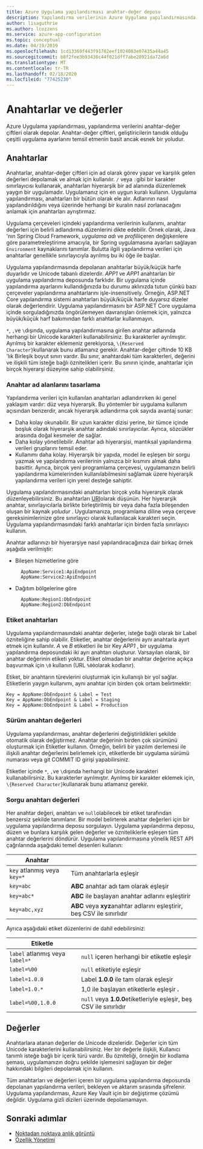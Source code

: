 ```yaml
---
title: Azure Uygulama yapılandırması anahtar-değer deposu
description: Yapılandırma verilerinin Azure Uygulama yapılandırmasında nasıl depolandığını gösteren bir genel bakış.
author: lisaguthrie
ms.author: lcozzens
ms.service: azure-app-configuration
ms.topic: conceptual
ms.date: 04/19/2019
ms.openlocfilehash: 1cd13369f443f91782eef1024003e07435a44a45
ms.sourcegitcommit: b8f2fee3b93436c44f021dff7abe28921da72a6d
ms.translationtype: MT
ms.contentlocale: tr-TR
ms.lasthandoff: 02/18/2020
ms.locfileid: "77425230"
---
```

# <a name="keys-and-values"></a>Anahtarlar ve değerler

Azure Uygulama yapılandırması, yapılandırma verilerini anahtar-değer çiftleri olarak depolar. Anahtar-değer çiftleri, geliştiricilerin tanıdık olduğu çeşitli uygulama ayarlarını temsil etmenin basit ancak esnek bir yoludur.

## <a name="keys"></a>Anahtarlar

Anahtarlar, anahtar-değer çiftleri için ad olarak görev yapar ve karşılık gelen değerleri depolamak ve almak için kullanılır. `/` veya `:`gibi bir karakter sınırlayıcısı kullanarak, anahtarları hiyerarşik bir ad alanında düzenlemek yaygın bir uygulamadır. Uygulamanız için en uygun kuralı kullanın. Uygulama yapılandırması, anahtarları bir bütün olarak ele alır. Adlarının nasıl yapılandırıldığını veya üzerinde herhangi bir kuralın nasıl zorlanacağını anlamak için anahtarları ayrıştırmaz.

Uygulama çerçeveleri içindeki yapılandırma verilerinin kullanımı, anahtar değerleri için belirli adlandırma düzenlerini dikte edebilir. Örnek olarak, Java 'nın Spring Cloud Framework, *uygulama adı* ve *profili*içeren değişkenlere göre parametreleştirime amacıyla, bir Spring uygulamasına ayarları sağlayan `Environment` kaynaklarını tanımlar. Bulutta ilgili yapılandırma verileri için anahtarlar genellikle sınırlayıcıyla ayrılmış bu iki öğe ile başlar.

Uygulama yapılandırmasında depolanan anahtarlar büyük/küçük harfe duyarlıdır ve Unicode tabanlı dizelerdir. *APP1* ve *APP1* anahtarları bir uygulama yapılandırma deposunda farklıdır. Bir uygulama içinde yapılandırma ayarlarını kullandığınızda bu durumu aklınızda tutun çünkü bazı çerçeveler yapılandırma anahtarlarını işle-insensitively. Örneğin, ASP.NET Core yapılandırma sistemi anahtarları büyük/küçük harfe duyarsız dizeler olarak değerlendirir. Uygulama yapılandırmasını bir ASP.NET Core uygulama içinde sorguladığınızda öngörülemeyen davranışları önlemek için, yalnızca büyük/küçük harf bakımından farklı anahtarlar kullanmayın.

`*`, `,`ve `\`dışında, uygulama yapılandırmasına girilen anahtar adlarında herhangi bir Unicode karakteri kullanabilirsiniz. Bu karakterler ayrılmıştır. Ayrılmış bir karakter eklemeniz gerekiyorsa, `\{Reserved Character}`kullanarak bunu atlamanız gerekir. Anahtar-değer çiftinde 10 KB 'lık Birleşik boyut sınırı vardır. Bu sınır, anahtardaki tüm karakterleri, değerini ve ilişkili tüm isteğe bağlı öznitelikleri içerir. Bu sınırın içinde, anahtarlar için birçok hiyerarşi düzeyine sahip olabilirsiniz.

### <a name="design-key-namespaces"></a>Anahtar ad alanlarını tasarlama

Yapılandırma verileri için kullanılan anahtarları adlandırırken iki genel yaklaşım vardır: düz veya hiyerarşik. Bu yöntemler bir uygulama kullanım açısından benzerdir, ancak hiyerarşik adlandırma çok sayıda avantaj sunar:

* Daha kolay okunabilir. Bir uzun karakter dizisi yerine, bir tümce içinde boşluk olarak hiyerarşik anahtar adındaki sınırlayıcılar. Ayrıca, sözcükler arasında doğal kesmeler de sağlar.
* Daha kolay yönetilebilir. Anahtar adı hiyerarşisi, mantıksal yapılandırma verileri gruplarını temsil eder.
* Kullanımı daha kolay. Hiyerarşik bir yapıda, model ile eşleşen bir sorgu yazmak ve yapılandırma verilerinin yalnızca bir kısmını almak daha basittir. Ayrıca, birçok yeni programlama çerçevesi, uygulamanızın belirli yapılandırma kümelerinden kullanılabilmesini sağlamak üzere hiyerarşik yapılandırma verileri için yerel desteğe sahiptir.

Uygulama yapılandırmasındaki anahtarları birçok yolla hiyerarşik olarak düzenleyebilirsiniz. Bu anahtarları [URI](https://en.wikipedia.org/wiki/Uniform_Resource_Identifier)olarak düşünün. Her hiyerarşik anahtar, sınırlayıcılarla birlikte birleştirilmiş bir veya daha fazla bileşenden oluşan bir kaynak *yoludur* . Uygulamanıza, programlama diline veya çerçeve gereksinimlerinize göre sınırlayıcı olarak kullanılacak karakteri seçin. Uygulama yapılandırmasındaki farklı anahtarlar için birden fazla sınırlayıcı kullanın.

Anahtar adlarınızı bir hiyerarşiye nasıl yapılandıracağınıza dair birkaç örnek aşağıda verilmiştir:

* Bileşen hizmetlerine göre

        AppName:Service1:ApiEndpoint
        AppName:Service2:ApiEndpoint

* Dağıtım bölgelerine göre

        AppName:Region1:DbEndpoint
        AppName:Region2:DbEndpoint

### <a name="label-keys"></a>Etiket anahtarları

Uygulama yapılandırmasındaki anahtar değerler, isteğe bağlı olarak bir Label özniteliğine sahip olabilir. Etiketler, anahtar değerlerini aynı anahtarla ayırt etmek için kullanılır. *A* ve *B* etiketleri ile bir Key *APP1* , bir uygulama yapılandırma deposundaki iki ayrı anahtarı oluşturur. Varsayılan olarak, bir anahtar değerinin etiketi yoktur. Etiket olmadan bir anahtar değerine açıkça başvurmak için `\0` kullanın (URL `%00`olarak kodlanır).

Etiket, bir anahtarın türevlerini oluşturmak için kullanışlı bir yol sağlar. Etiketlerin yaygın kullanımı, aynı anahtar için birden çok ortam belirtmektir:

    Key = AppName:DbEndpoint & Label = Test
    Key = AppName:DbEndpoint & Label = Staging
    Key = AppName:DbEndpoint & Label = Production

### <a name="version-key-values"></a>Sürüm anahtarı değerleri

Uygulama yapılandırması, anahtar değerlerini değiştirildikleri şekilde otomatik olarak değiştirmez. Anahtar değerinin birden çok sürümünü oluşturmak için Etiketler kullanın. Örneğin, belirli bir yazılım derlemesi ile ilişkili anahtar değerlerini belirlemek için, etiketlerde bir uygulama sürümü numarası veya git COMMIT ID girişi yapabilirsiniz.

Etiketler içinde `*`, `,`ve `\`dışında herhangi bir Unicode karakteri kullanabilirsiniz. Bu karakterler ayrılmıştır. Ayrılmış bir karakter eklemek için, `\{Reserved Character}`kullanarak bunu atlamanız gerekir.

### <a name="query-key-values"></a>Sorgu anahtarı değerleri

Her anahtar değeri, anahtarı ve `null`olabilecek bir etiket tarafından benzersiz şekilde tanımlanır. Bir model belirterek anahtar değerleri için bir uygulama yapılandırma deposu sorgulayın. Uygulama yapılandırma deposu, düzen ve bunlara karşılık gelen değerler ve özniteliklerle eşleşen tüm anahtar değerlerini döndürür. Uygulama yapılandırmasına yönelik REST API çağrılarında aşağıdaki temel desenleri kullanın:

| Anahtar | |
|---|---|
| `key` atlanmış veya `key=*` | Tüm anahtarlarla eşleşir |
| `key=abc` | **ABC** anahtar adı tam olarak eşleşir |
| `key=abc*` | **ABC** ile başlayan anahtar adlarını eşleştirir |
| `key=abc,xyz` | **ABC** veya **xyz**anahtar adlarını eşleştirir, beş CSV ile sınırlıdır |

Ayrıca aşağıdaki etiket düzenlerini de dahil edebilirsiniz:

| Etiketle | |
|---|---|
| `label` atlanmış veya `label=*` | `null` içeren herhangi bir etiketle eşleşir |
| `label=%00` | `null` etiketiyle eşleşir |
| `label=1.0.0` | Label **1.0.0** ile tam olarak eşleşir |
| `label=1.0.*` | 1,0 ile başlayan etiketlerle eşleşir **.** |
| `label=%00,1.0.0` | `null` veya **1.0.0**etiketleriyle eşleşir, beş CSV ile sınırlıdır |

## <a name="values"></a>Değerler

Anahtarlara atanan değerler de Unicode dizeleridir. Değerler için tüm Unicode karakterlerini kullanabilirsiniz. Her bir değerle ilişkili, Kullanıcı tanımlı isteğe bağlı bir içerik türü vardır. Bu özniteliği, örneğin bir kodlama şeması, uygulamanızın doğru şekilde işlemesini sağlayan bir değer hakkındaki bilgileri depolamak için kullanın.

Tüm anahtarları ve değerleri içeren bir uygulama yapılandırma deposunda depolanan yapılandırma verileri, bekleyen ve aktarım sırasında şifrelenir. Uygulama yapılandırması, Azure Key Vault için bir değiştirme çözümü değildir. Uygulama gizli dizileri üzerinde depolamamayın.

## <a name="next-steps"></a>Sonraki adımlar

* [Noktadan noktaya anlık görüntü](./concept-point-time-snapshot.md)  
* [Özellik Yönetimi](./concept-feature-management.md)  

